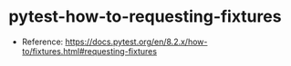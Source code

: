 # pytest-how-to-requesting-fixtures

- Reference: https://docs.pytest.org/en/8.2.x/how-to/fixtures.html#requesting-fixtures
